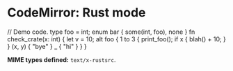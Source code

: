 CodeMirror: Rust mode
=====================

// Demo code. type foo = int; enum bar { some(int, foo), none } fn check\_crate(x: int) { let v = 10; alt foo { 1 to 3 { print\_foo(); if x { blah() + 10; } } (x, y) { "bye" } \_ { "hi" } } }

**MIME types defined:** `text/x-rustsrc`.
